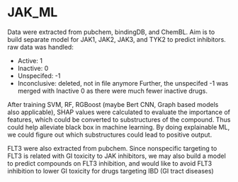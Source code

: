 # JAK_ML
Data were extracted from pubchem, bindingDB, and ChemBL. Aim is to build separate model for JAK1, JAK2, JAK3, and TYK2 to predict inhibitors.
raw data was handled: 
  * Active: 1
  * Inactive: 0
  * Unspecifed: -1
  * Inconclusive: deleted, not in file anymore
Further, the unspecifed -1 was merged with Inactive 0 as there were much fewer inactive drugs. 

After training SVM, RF, RGBoost (maybe Bert CNN, Graph based models also applicable), SHAP values were calculated to evaluate the importance of features, which could be converted to substructures of the compound. Thus could help alleviate black box in machine learning. By doing explainable ML, we could figure out which substructures could lead to positive output.   

FLT3 were also extracted from pubchem. Since nonspecific targeting to FLT3 is related with GI toxicity to JAK inhibitors, we may also build a model to predict compounds on FLT3 inhibition, and would like to avoid FLT3 inhibition to lower GI toxicity for drugs targeting IBD (GI tract diseases)
